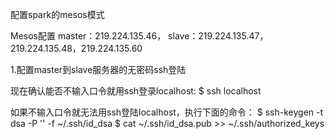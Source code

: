配置spark的mesos模式

Mesos配置
master：219.224.135.46，
slave：219.224.135.47，219.224.135.48，219.224.135.60

1.配置master到slave服务器的无密码ssh登陆

现在确认能否不输入口令就用ssh登录localhost:
$ ssh localhost

如果不输入口令就无法用ssh登陆localhost，执行下面的命令：
$ ssh-keygen -t dsa -P '' -f ~/.ssh/id_dsa 
$ cat ~/.ssh/id_dsa.pub >> ~/.ssh/authorized_keys
